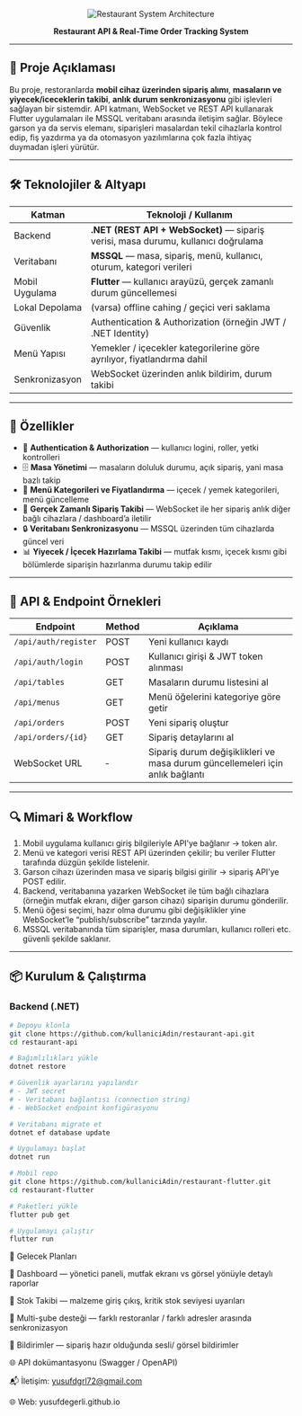 <!-- Restaurant API / Masalar & Sipariş Takibi README.md -->

<div align="center">

![Restaurant System Architecture](https://via.placeholder.com/800x300.png?text=Architecture+Diagram)  

**Restaurant API & Real-Time Order Tracking System**

</div>

---

## 🚀 Proje Açıklaması

Bu proje, restoranlarda **mobil cihaz üzerinden sipariş alımı**, **masaların ve yiyecek/iceceklerin takibi**, **anlık durum senkronizasyonu** gibi işlevleri sağlayan bir sistemdir. API katmanı, WebSocket ve REST API kullanarak Flutter uygulamaları ile MSSQL veritabanı arasında iletişim sağlar. Böylece garson ya da servis elemanı, siparişleri masalardan tekil cihazlarla kontrol edip, fiş yazdırma ya da otomasyon yazılımlarına çok fazla ihtiyaç duymadan işleri yürütür.

---

## 🛠️ Teknolojiler & Altyapı

| Katman | Teknoloji / Kullanım |
|---|---|
| Backend | **.NET (REST API + WebSocket)** — sipariş verisi, masa durumu, kullanıcı doğrulama |
| Veritabanı | **MSSQL** — masa, sipariş, menü, kullanıcı, oturum, kategori verileri |
| Mobil Uygulama | **Flutter** — kullanıcı arayüzü, gerçek zamanlı durum güncellemesi |
| Lokal Depolama | (varsa) offline cahing / geçici veri saklama |
| Güvenlik | Authentication & Authorization (örneğin JWT / .NET Identity) |
| Menü Yapısı | Yemekler / içecekler kategorilerine göre ayrılıyor, fiyatlandırma dahil |
| Senkronizasyon | WebSocket üzerinden anlık bildirim, durum takibi |

---

## 🔑 Özellikler

- 👤 **Authentication & Authorization** — kullanıcı logini, roller, yetki kontrolleri  
- 🗄️ **Masa Yönetimi** — masaların doluluk durumu, açık sipariş, yani masa bazlı takip  
- 🥘 **Menü Kategorileri ve Fiyatlandırma** — içecek / yemek kategorileri, menü güncelleme  
- 📡 **Gerçek Zamanlı Sipariş Takibi** — WebSocket ile her sipariş anlık diğer bağlı cihazlara / dashboard’a iletilir  
- 🔒 **Veritabanı Senkronizasyonu** — MSSQL üzerinden tüm cihazlarda güncel veri  
- 📊 **Yiyecek / İçecek Hazırlama Takibi** — mutfak kısmı, içecek kısmı gibi bölümlerde siparişin hazırlanma durumu takip edilir  

---

## 🔗 API & Endpoint Örnekleri

| Endpoint | Method | Açıklama |
|---|---|---|
| `/api/auth/register` | POST | Yeni kullanıcı kaydı |
| `/api/auth/login` | POST | Kullanıcı girişi & JWT token alınması |
| `/api/tables` | GET | Masaların durumu listesini al |
| `/api/menus` | GET | Menü öğelerini kategoriye göre getir |
| `/api/orders` | POST | Yeni sipariş oluştur |
| `/api/orders/{id}` | GET | Sipariş detaylarını al |
| WebSocket URL | ‐ | Sipariş durum değişiklikleri ve masa durum güncellemeleri için anlık bağlantı |

---

## 🔍 Mimari & Workflow

1. Mobil uygulama kullanıcı giriş bilgileriyle API’ye bağlanır → token alır.  
2. Menü ve kategori verisi REST API üzerinden çekilir; bu veriler Flutter tarafında düzgün şekilde listelenir.  
3. Garson cihazı üzerinden masa ve sipariş bilgisi girilir → sipariş API’ye POST edilir.  
4. Backend, veritabanına yazarken WebSocket ile tüm bağlı cihazlara (örneğin mutfak ekranı, diğer garson cihazı) siparişin durumu gönderilir.  
5. Menü öğesi seçimi, hazır olma durumu gibi değişiklikler yine WebSocket’le “publish/subscribe” tarzında yayılır.  
6. MSSQL veritabanında tüm siparişler, masa durumları, kullanıcı rolleri etc. güvenli şekilde saklanır.  

---

## 📦 Kurulum & Çalıştırma

### Backend (.NET)

```bash
# Depoyu klonla
git clone https://github.com/kullaniciAdin/restaurant-api.git
cd restaurant-api

# Bağımlılıkları yükle
dotnet restore

# Güvenlik ayarlarını yapılandır
# - JWT secret
# - Veritabanı bağlantısı (connection string)
# - WebSocket endpoint konfigürasyonu

# Veritabanı migrate et
dotnet ef database update

# Uygulamayı başlat
dotnet run
```

```bash
# Mobil repo
git clone https://github.com/kullaniciAdin/restaurant-flutter.git
cd restaurant-flutter

# Paketleri yükle
flutter pub get

# Uygulamayı çalıştır
flutter run
```

🎯 Gelecek Planları

📱 Dashboard — yönetici paneli, mutfak ekranı vs görsel yönüyle detaylı raporlar

🧮 Stok Takibi — malzeme giriş çıkış, kritik stok seviyesi uyarıları

🔁 Multi-şube desteği — farklı restoranlar / farklı adresler arasında senkronizasyon

🔔 Bildirimler — sipariş hazır olduğunda sesli/ görsel bildirimler

🌐 API dokümantasyonu (Swagger / OpenAPI)

📬 İletişim: yusufdgrl72@gmail.com

🌐 Web: yusufdegerli.github.io
